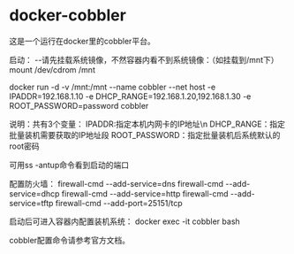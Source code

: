 # docker-cobbler
这是一个运行在docker里的cobbler平台。

启动：
--请先挂载系统镜像，不然容器内看不到系统镜像：（如挂载到/mnt下）
mount /dev/cdrom /mnt

docker run -d -v /mnt:/mnt --name cobbler --net host -e IPADDR=192.168.1.10 -e DHCP_RANGE=192.168.1.20,192.168.1.30 -e ROOT_PASSWORD=password cobbler

说明：共有3个变量：
IPADDR:指定本机内网卡的IP地址\n
DHCP_RANGE：指定批量装机需要获取的IP地址段
ROOT_PASSWORD：指定批量装机后系统默认的root密码

可用ss -antup命令看到启动的端口

配置防火墙：
firewall-cmd --add-service=dns
firewall-cmd --add-service=dhcp
firewall-cmd --add-service=http
firewall-cmd --add-service=tftp
firewall-cmd --add-port=25151/tcp

启动后可进入容器内配置装机系统：
docker exec -it cobbler bash

cobbler配置命令请参考官方文档。
